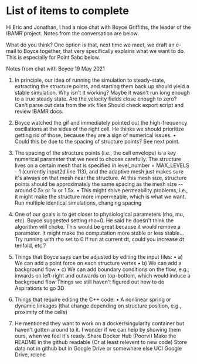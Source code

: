 
# List of items to complete

Hi Eric and Jonathan, I had a nice chat with Boyce Griffiths, the leader of the IBAMR project. Notes from the conversation are below.

What do you think? One option is that, next time we meet, we draft an e-mail to Boyce together, that very specifically explains what we want to do. This is especially for Point 5abc below.

Notes from chat with Boyce 19 May 2021

1. In principle, our idea of running the simulation to steady-state, extracting the structure points, and starting them back up should yield a stable simulation. Why isn't it working? Maybe it wasn't run long enough to a true steady state. Are the velocity fields close enough to zero?
    Can't parse out data from the vtk files
    Should check export script and review IBAMR docs.

2. Boyce watched the gif and immediately pointed out the high-frequency oscillations at the sides of the right cell. He thinks we should prioritize getting rid of those, because they are a sign of numerical issues.
• Could this be due to the spacing of structure points? See next point.

3. The spacing of the structure points (i.e., the cell envelope) is a key numerical parameter that we need to choose carefully. The structure lives on a certain mesh that is specified in level_number = MAX_LEVELS - 1 (currently input2d line 113), and the adaptive mesh just makes sure it's always on that mesh near the structure. At this mesh size, structure points should be approximately the same spacing as the mesh size -- around 0.5x or 1x or 1.5x.
• This might solve permeability problems, i.e., it might make the structure more impermeable, which is what we want.
    Run multiple identical simulations, changing spacing

4. One of our goals is to get closer to physiological parameters (rho, mu, etc). Boyce suggested setting rho=0. He said he doesn't think the algorithm will choke. This would be great because it would remove a parameter. It might make the computation more stable or less stable...
    Try running with rho set to 0
    If run at current dt, could you increase dt tenfold, etc.?

5. Things that Boyce says can be adjusted by editing the input files:
• a) We can add a point force on each structure vertex
• b) We can add a background flow
• c) We can add boundary conditions on the flow, e.g., inwards on left-right and outwards on top-bottom, which would induce a background flow
    Things we still haven't figured out how to do
    Aspirations to go 3D

6. Things that require editing the C++ code:
• A nonlinear spring or dynamic linkages (that change depending on structure position, e.g., proximity of the cells)

7. He mentioned they want to work on a docker/singularity container but haven't gotten around to it. I wonder if we can help by showing them ours, when we feel it's ready.
    Share Docker Hub (Poorvi)
    Make the README in the github readable (Or at least relevent to new code)
    Store data not in github but in Google Drive or somewhere else
        UCI Google Drive, rclone
